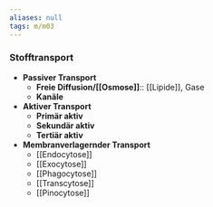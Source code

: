 ```yaml
---
aliases: null
tags: m/m03
---
```

### Stofftransport
- **Passiver Transport**
	- **Freie Diffusion/[[Osmose]]**:: [[Lipide]], Gase
	- **Kanäle**
- **Aktiver Transport**
	- **Primär aktiv**
	- **Sekundär aktiv**
	- **Tertiär aktiv**
- **Membranverlagernder Transport**
	- [[Endocytose]]
	- [[Exocytose]]
	- [[Phagocytose]]
	- [[Transcytose]]
	- [[Pinocytose]]


